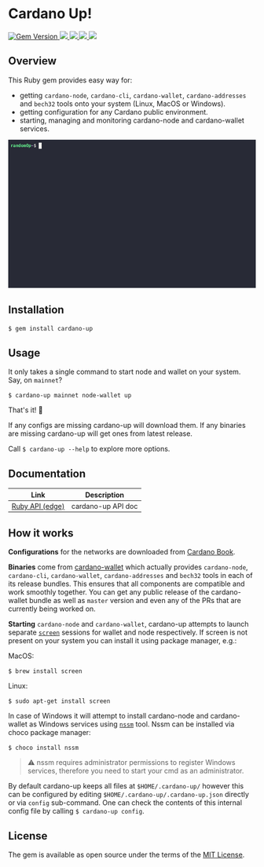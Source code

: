 # Cardano Up!
<a href="https://badge.fury.io/rb/cardano-up">
  <img src="https://badge.fury.io/rb/cardano-up.svg" alt="Gem Version">
</a>
<a href="https://github.com/piotr-iohk/cardano-up/releases">
  <img src="https://img.shields.io/github/release/piotr-iohk/cardano-up.svg" />
</a>
<a href="https://github.com/piotr-iohk/cardano-up/actions?query=workflow%3ATests">
  <img src="https://github.com/piotr-iohk/cardano-up/workflows/Tests/badge.svg" />
</a>
<a href="https://github.com/piotr-iohk/cardano-up/actions?query=workflow%3ADocs">
  <img src="https://github.com/piotr-iohk/cardano-up/workflows/Docs/badge.svg" />
</a>
<a href="https://github.com/piotr-iohk/cardano-up/actions?query=workflow%3ARubocop">
  <img src="https://github.com/piotr-iohk/cardano-up/workflows/Rubocop/badge.svg" />
</a>

## Overview

This Ruby gem provides easy way for:
 - getting `cardano-node`, `cardano-cli`, `cardano-wallet`, `cardano-addresses` and `bech32` tools onto your system (Linux, MacOS or Windows).
 - getting configuration for any Cardano public environment.
 - starting, managing and monitoring cardano-node and cardano-wallet services.

<img src="cardano-up.gif" />

## Installation

    $ gem install cardano-up

## Usage

It only takes a single command to start node and wallet on your system. Say, on `mainnet`?

    $ cardano-up mainnet node-wallet up

That's it! 🎉

If any configs are missing cardano-up will download them. If any binaries are missing cardano-up will get ones from latest release.

Call `$ cardano-up --help` to explore more options.

## Documentation

| Link | Description  |
|--|--|
|  [Ruby API (edge)](https://piotr-iohk.github.io/cardano-up/master/) | cardano-up API doc |

## How it works

**Configurations** for the networks are downloaded from [Cardano Book](https://book.world.dev.cardano.org/environments.html).

**Binaries** come from [cardano-wallet](https://github.com/input-output-hk/cardano-wallet) which actually provides `cardano-node`, `cardano-cli`, `cardano-wallet`, `cardano-addresses` and `bech32` tools in each of its release bundles. This ensures that all components are compatible and work smoothly together. You can get any public release of the cardano-wallet bundle as well as `master` version and even any of the PRs that are currently being worked on.

**Starting** `cardano-node` and `cardano-wallet`,  cardano-up attempts to launch separate [`screen`](https://www.gnu.org/software/screen/) sessions for wallet and node respectively. If screen is not present on your system you can install it using package manager, e.g.:

MacOS:

    $ brew install screen

Linux:

    $ sudo apt-get install screen

In case of Windows it will attempt to install cardano-node and cardano-wallet as Windows services using [`nssm`](https://nssm.cc/) tool. Nssm can be installed via choco package manager:

    $ choco install nssm

> :warning: nssm requires administrator permissions to register Windows services, therefore you need to start your cmd as an administrator.

By default cardano-up keeps all files at `$HOME/.cardano-up/` however this can be configured by editing `$HOME/.cardano-up/.cardano-up.json` directly or via `config` sub-command. One can check the contents of this internal config file by calling `$ cardano-up config`.

## License

The gem is available as open source under the terms of the [MIT License](https://opensource.org/licenses/MIT).
